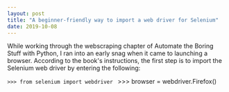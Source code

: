```yaml
---
layout: post
title: "A beginner-friendly way to import a web driver for Selenium"
date: 2019-10-08
---
```


While working through the webscraping chapter of Automate the Boring Stuff with Python, I ran into an early snag when it came to launching a browser. According to the book's instructions, the first step is to import the Selenium web driver by entering the following:

` >>> from selenium import webdriver 
` >>> browser = webdriver.Firefox()

